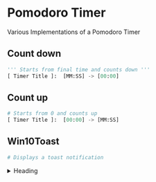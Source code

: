# Pomodoro Timer
Various Implementations of a Pomodoro Timer

## Count down

```python
''' Starts from final time and counts down '''
[ Timer Title ]:  [MM:SS] -> [00:00]
```


## Count up

```python
# Starts from 0 and counts up
[ Timer Title ]:  [00:00] -> [MM:SS] 
```

## Win10Toast

```python
# Displays a toast notification
```

<details>
<summary>Heading</summary>

some detail
</details>

<!-- This is a test, no need to translate -->
